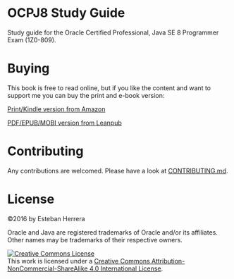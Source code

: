 # OCPJ8 Study Guide
Study guide for the Oracle Certified Professional, Java SE 8 Programmer Exam (1Z0-809).

# Buying
This book is free to read online, but if you like the content and want to support me you can buy the print and e-book version:

<a href="#" target="_blank">Print/Kindle version from Amazon</a>

<a href="https://leanpub.com/java8-programmer-ii-study-guide/" target="_blank">PDF/EPUB/MOBI version from Leanpub</a>

# Contributing
Any contributions are welcomed. Please have a look at [CONTRIBUTING.md](https://github.com/eh3rrera/ocpj8-book/blob/master/CONTRIBUTING.md).


# License
&copy;2016 by Esteban Herrera

Oracle and Java are registered trademarks of Oracle and/or its affiliates. Other names may be trademarks of their respective owners.

<a rel="license" href="http://creativecommons.org/licenses/by-nc-sa/4.0/"><img alt="Creative Commons License" style="border-width:0" src="https://i.creativecommons.org/l/by-nc-sa/4.0/88x31.png" /></a><br />This <span xmlns:dct="http://purl.org/dc/terms/" href="http://purl.org/dc/dcmitype/Text" rel="dct:type">work</span> is licensed under a <a rel="license" href="http://creativecommons.org/licenses/by-nc-sa/4.0/">Creative Commons Attribution-NonCommercial-ShareAlike 4.0 International License</a>.
